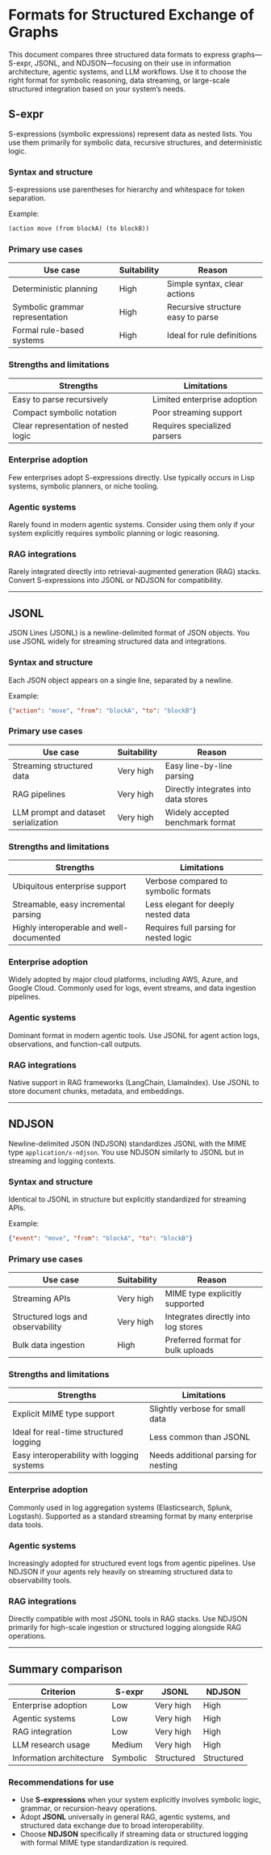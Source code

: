 # Formats for Structured Exchange of Graphs
This document compares three structured data formats to express graphs—S-expr, JSONL, and NDJSON—focusing on their use in information architecture, agentic systems, and LLM workflows. Use it to choose the right format for symbolic reasoning, data streaming, or large-scale structured integration based on your system’s needs.

## S-expr

S-expressions (symbolic expressions) represent data as nested lists.
You use them primarily for symbolic data, recursive structures, and deterministic logic.

### Syntax and structure

S-expressions use parentheses for hierarchy and whitespace for token separation.

Example:

```lisp
(action move (from blockA) (to blockB))
```

### Primary use cases

| Use case                        | Suitability | Reason                            |
| ------------------------------- | ----------- | --------------------------------- |
| Deterministic planning          | High        | Simple syntax, clear actions      |
| Symbolic grammar representation | High        | Recursive structure easy to parse |
| Formal rule-based systems       | High        | Ideal for rule definitions        |

### Strengths and limitations

| Strengths                            | Limitations                  |
| ------------------------------------ | ---------------------------- |
| Easy to parse recursively            | Limited enterprise adoption  |
| Compact symbolic notation            | Poor streaming support       |
| Clear representation of nested logic | Requires specialized parsers |

### Enterprise adoption

Few enterprises adopt S-expressions directly.
Use typically occurs in Lisp systems, symbolic planners, or niche tooling.

### Agentic systems

Rarely found in modern agentic systems.
Consider using them only if your system explicitly requires symbolic planning or logic reasoning.

### RAG integrations

Rarely integrated directly into retrieval-augmented generation (RAG) stacks.
Convert S-expressions into JSONL or NDJSON for compatibility.

---

## JSONL

JSON Lines (JSONL) is a newline-delimited format of JSON objects.
You use JSONL widely for streaming structured data and integrations.

### Syntax and structure

Each JSON object appears on a single line, separated by a newline.

Example:

```json
{"action": "move", "from": "blockA", "to": "blockB"}
```

### Primary use cases

| Use case                             | Suitability | Reason                               |
| ------------------------------------ | ----------- | ------------------------------------ |
| Streaming structured data            | Very high   | Easy line-by-line parsing            |
| RAG pipelines                        | Very high   | Directly integrates into data stores |
| LLM prompt and dataset serialization | Very high   | Widely accepted benchmark format     |

### Strengths and limitations

| Strengths                                | Limitations                            |
| ---------------------------------------- | -------------------------------------- |
| Ubiquitous enterprise support            | Verbose compared to symbolic formats   |
| Streamable, easy incremental parsing     | Less elegant for deeply nested data    |
| Highly interoperable and well-documented | Requires full parsing for nested logic |

### Enterprise adoption

Widely adopted by major cloud platforms, including AWS, Azure, and Google Cloud.
Commonly used for logs, event streams, and data ingestion pipelines.

### Agentic systems

Dominant format in modern agentic tools.
Use JSONL for agent action logs, observations, and function-call outputs.

### RAG integrations

Native support in RAG frameworks (LangChain, LlamaIndex).
Use JSONL to store document chunks, metadata, and embeddings.

---

## NDJSON

Newline-delimited JSON (NDJSON) standardizes JSONL with the MIME type `application/x-ndjson`.
You use NDJSON similarly to JSONL but in streaming and logging contexts.

### Syntax and structure

Identical to JSONL in structure but explicitly standardized for streaming APIs.

Example:

```json
{"event": "move", "from": "blockA", "to": "blockB"}
```

### Primary use cases

| Use case                          | Suitability | Reason                              |
| --------------------------------- | ----------- | ----------------------------------- |
| Streaming APIs                    | Very high   | MIME type explicitly supported      |
| Structured logs and observability | Very high   | Integrates directly into log stores |
| Bulk data ingestion               | High        | Preferred format for bulk uploads   |

### Strengths and limitations

| Strengths                                  | Limitations                          |
| ------------------------------------------ | ------------------------------------ |
| Explicit MIME type support                 | Slightly verbose for small data      |
| Ideal for real-time structured logging     | Less common than JSONL               |
| Easy interoperability with logging systems | Needs additional parsing for nesting |

### Enterprise adoption

Commonly used in log aggregation systems (Elasticsearch, Splunk, Logstash).
Supported as a standard streaming format by many enterprise data tools.

### Agentic systems

Increasingly adopted for structured event logs from agentic pipelines.
Use NDJSON if your agents rely heavily on streaming structured data to observability tools.

### RAG integrations

Directly compatible with most JSONL tools in RAG stacks.
Use NDJSON primarily for high-scale ingestion or structured logging alongside RAG operations.

---

## Summary comparison

| Criterion                | S-expr   | JSONL      | NDJSON     |
| ------------------------ | -------- | ---------- | ---------- |
| Enterprise adoption      | Low      | Very high  | High       |
| Agentic systems          | Low      | Very high  | High       |
| RAG integration          | Low      | Very high  | High       |
| LLM research usage       | Medium   | Very high  | High       |
| Information architecture | Symbolic | Structured | Structured |

### Recommendations for use

* Use **S-expressions** when your system explicitly involves symbolic logic, grammar, or recursion-heavy operations.
* Adopt **JSONL** universally in general RAG, agentic systems, and structured data exchange due to broad interoperability.
* Choose **NDJSON** specifically if streaming data or structured logging with formal MIME type standardization is required.

